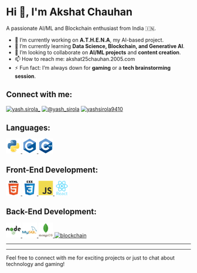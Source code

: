# Hi 👋, I'm Akshat Chauhan

A passionate AI/ML and Blockchain enthusiast from India 🇮🇳.

- 🔭 I’m currently working on **A.T.H.E.N.A**, my AI-based project.
- 🌱 I’m currently learning **Data Science, Blockchain, and Generative AI**.
- 👯 I’m looking to collaborate on **AI/ML projects** and **content creation**.
- 📫 How to reach me: akshat25chauhan.2005.com
- ⚡ Fun fact: I’m always down for **gaming** or a **tech brainstorming session**.

## Connect with me:
<p align="left" dir="auto">
<a href="https://instagram.com/akzch" rel="nofollow"><img align="center" src="https://raw.githubusercontent.com/rahuldkjain/github-profile-readme-generator/master/src/images/icons/Social/instagram.svg" alt="yash.sirola_" height="30" width="40" style="max-width: 100%;"></a>
<a href="https://twitter.com/@JustAkzch" rel="nofollow"><img align="center" src="https://raw.githubusercontent.com/rahuldkjain/github-profile-readme-generator/master/src/images/icons/Social/twitter.svg" alt="@yash_sirola" height="30" width="40" style="max-width: 100%;"></a>
<a href="https://linkedin.com/in/akshat-chauhan-ai" rel="nofollow"><img align="center" src="https://raw.githubusercontent.com/rahuldkjain/github-profile-readme-generator/master/src/images/icons/Social/linked-in-alt.svg" alt="yashsirola9410" height="30" width="40" style="max-width: 100%;"></a>
</p>

## Languages:
<p align="left">
  <a href="https://www.python.org/" rel="nofollow">
    <img src="https://raw.githubusercontent.com/devicons/devicon/master/icons/python/python-original.svg" alt="python" width="40" height="40" style="border:none;">
  </a>
  <a href="https://www.cprogramming.com/" rel="nofollow">
    <img src="https://raw.githubusercontent.com/devicons/devicon/master/icons/c/c-original.svg" alt="c" width="40" height="40" style="border:none;">
  </a> 
  <a href="https://isocpp.org/" rel="nofollow">
    <img src="https://raw.githubusercontent.com/devicons/devicon/master/icons/cplusplus/cplusplus-original.svg" alt="cplusplus" width="40" height="40" style="border:none;">
  </a> 
 
</p>

## Front-End Development:
<p align="left">
  <a href="https://www.w3.org/html/" rel="nofollow">
    <img src="https://raw.githubusercontent.com/devicons/devicon/master/icons/html5/html5-original-wordmark.svg" alt="html5" width="40" height="40" style="border:none;">
  </a>
  <a href="https://www.w3schools.com/css/" rel="nofollow">
    <img src="https://raw.githubusercontent.com/devicons/devicon/master/icons/css3/css3-original-wordmark.svg" alt="css3" width="40" height="40" style="border:none;">
  </a>
  <a href="https://developer.mozilla.org/en-US/docs/Web/JavaScript" rel="nofollow">
    <img src="https://raw.githubusercontent.com/devicons/devicon/master/icons/javascript/javascript-original.svg" alt="javascript" width="40" height="40" style="border:none;">
  </a>
  <a href="https://reactjs.org/" rel="nofollow">
    <img src="https://raw.githubusercontent.com/devicons/devicon/master/icons/react/react-original-wordmark.svg" alt="react" width="40" height="40" style="border:none;">
  </a>
</p>

## Back-End Development:
<p align="left">
  <a href="https://nodejs.org/" rel="nofollow">
    <img src="https://raw.githubusercontent.com/devicons/devicon/master/icons/nodejs/nodejs-original-wordmark.svg" alt="nodejs" width="40" height="40" style="border:none;">
  </a>
  <a href="https://www.mysql.com/" rel="nofollow">
    <img src="https://raw.githubusercontent.com/devicons/devicon/master/icons/mysql/mysql-original-wordmark.svg" alt="mysql" width="40" height="40" style="border:none;">
  </a>
  <a href="https://www.mongodb.com/" rel="nofollow">
    <img src="https://raw.githubusercontent.com/devicons/devicon/master/icons/mongodb/mongodb-original-wordmark.svg" alt="mongodb" width="40" height="40" style="border:none;">
  </a>
  <a href="https://ethereum.org/en/what-is-ethereum/" rel="nofollow">
    <img src="https://www.vectorlogo.zone/logos/ethereum/ethereum-icon.svg" alt="blockchain" width="40" height="40" style="border:none;">
  </a>
</p>

---


---

Feel free to connect with me for exciting projects or just to chat about technology and gaming!
